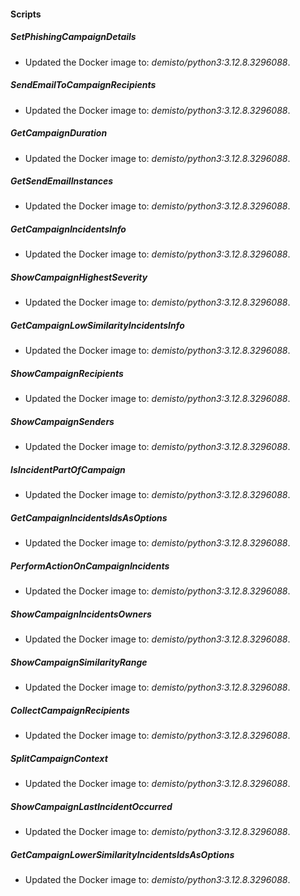 
#### Scripts

##### SetPhishingCampaignDetails

- Updated the Docker image to: *demisto/python3:3.12.8.3296088*.

##### SendEmailToCampaignRecipients

- Updated the Docker image to: *demisto/python3:3.12.8.3296088*.

##### GetCampaignDuration

- Updated the Docker image to: *demisto/python3:3.12.8.3296088*.

##### GetSendEmailInstances

- Updated the Docker image to: *demisto/python3:3.12.8.3296088*.

##### GetCampaignIncidentsInfo

- Updated the Docker image to: *demisto/python3:3.12.8.3296088*.

##### ShowCampaignHighestSeverity

- Updated the Docker image to: *demisto/python3:3.12.8.3296088*.

##### GetCampaignLowSimilarityIncidentsInfo

- Updated the Docker image to: *demisto/python3:3.12.8.3296088*.

##### ShowCampaignRecipients

- Updated the Docker image to: *demisto/python3:3.12.8.3296088*.

##### ShowCampaignSenders

- Updated the Docker image to: *demisto/python3:3.12.8.3296088*.

##### IsIncidentPartOfCampaign

- Updated the Docker image to: *demisto/python3:3.12.8.3296088*.

##### GetCampaignIncidentsIdsAsOptions

- Updated the Docker image to: *demisto/python3:3.12.8.3296088*.

##### PerformActionOnCampaignIncidents

- Updated the Docker image to: *demisto/python3:3.12.8.3296088*.

##### ShowCampaignIncidentsOwners

- Updated the Docker image to: *demisto/python3:3.12.8.3296088*.

##### ShowCampaignSimilarityRange

- Updated the Docker image to: *demisto/python3:3.12.8.3296088*.

##### CollectCampaignRecipients

- Updated the Docker image to: *demisto/python3:3.12.8.3296088*.

##### SplitCampaignContext

- Updated the Docker image to: *demisto/python3:3.12.8.3296088*.

##### ShowCampaignLastIncidentOccurred

- Updated the Docker image to: *demisto/python3:3.12.8.3296088*.

##### GetCampaignLowerSimilarityIncidentsIdsAsOptions

- Updated the Docker image to: *demisto/python3:3.12.8.3296088*.

